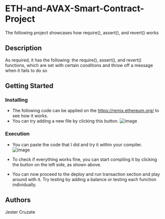 # ETH-and-AVAX-Smart-Contract-Project
The following project showcases how require(), assert(), and revert() works 
## Description
As required, it has the following: the require(), assert(), and revert() functions, which are set with certain conditions and throw off a message when it fails to do so

## Getting Started
### Installing
* The following code can be applied on the https://remix.ethereum.org/ to see how it works.
* You can try adding a new file by clicking this button.
![image](https://github.com/pantofu/ETH-and-AVAX-Smart-Contract-Project/assets/104056079/151065b5-fa51-4e43-a856-613b9ca02ff9)

### Execution
* You can paste the code that I did and try it within your compiler.
![image](https://github.com/pantofu/ETH-and-AVAX-Smart-Contract-Project/assets/104056079/015fcd37-efd0-4276-bcaf-afeece2bceb0)

* To check if everything works fine, you can start compiling it by clicking the button on the left side, as shown above.

* You can now proceed to the deploy and run transaction section and play around with it. Try testing by adding a balance or testing each function individually. 



## Authors
Jester Cruzate

